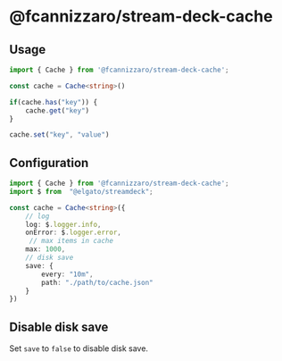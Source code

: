 # @fcannizzaro/stream-deck-cache

## Usage

```typescript
import { Cache } from '@fcannizzaro/stream-deck-cache';

const cache = Cache<string>()

if(cache.has("key")) {
    cache.get("key")
}

cache.set("key", "value")
```

## Configuration

```typescript
import { Cache } from '@fcannizzaro/stream-deck-cache';
import $ from  "@elgato/streamdeck";

const cache = Cache<string>({
    // log
    log: $.logger.info,
    onError: $.logger.error,
     // max items in cache
    max: 1000,
    // disk save
    save: {
        every: "10m",
        path: "./path/to/cache.json"
    }
})
```

## Disable disk save

Set `save` to `false` to disable disk save.
